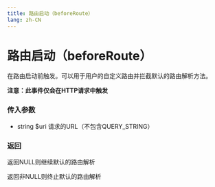 ```yaml
---
title: 路由启动（beforeRoute）
lang: zh-CN
---
```


# 路由启动（beforeRoute）

在路由启动前触发。可以用于用户的自定义路由并拦截默认的路由解析方法。

**注意：此事件仅会在HTTP请求中触发**

### 传入参数

* string $uri 请求的URL（不包含QUERY_STRING）

### 返回

返回NULL则继续默认的路由解析

返回非NULL则终止默认的路由解析

